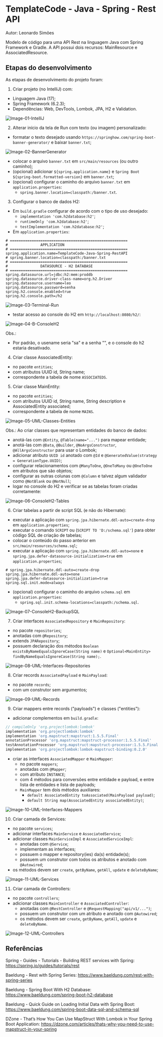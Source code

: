 # TemplateCode - Java - Spring - Rest API
Autor: Leonardo Simões

Modelo de código para uma API Rest na linguagem Java com Spring Framework e Gradle.
A API possui dois recursos: MainResource e AssociatedResource.


## Etapas do desenvolvimento
As etapas de desenvolvimento do projeto foram:

1. Criar projeto (no IntelliJ) com:
- Linguagem Java (17);
- Spring Framework (6.2.3);
- Dependências: Web, DevTools, Lombok, JPA, H2 e Validation.

![Image-01-IntelliJ](images/Image-01-IntelliJ.png)

2. Alterar início da tela de Run com texto (ou imagem) personalizado:
- formatar o texto desejado usando `https://springhow.com/spring-boot-banner-generator/` e baixar `banner.txt`;

![Image-02-BannerGenerator](images/Image-02-BannerGenerator.png)

- colocar o arquivo `banner.txt` em `src/main/resources` (ou outro caminho);
- (opcional) adicionar `${spring.application.name}` e `Spring Boot ${spring-boot.formatted-version}` em `banner.txt`;
- (opcional) configurar o caminho do arquivo `banner.txt` em `application.properties`:
  * `spring.banner.location=classpath:/banner.txt`. 

3. Configurar o banco de dados H2: 
- Em `build.gradle` configurar de acordo com o tipo de uso desejado:
  * `implementation 'com.h2database:h2'`;
  * `runtimeOnly 'com.h2database:h2'`;
  * `testImplementation 'com.h2database:h2'`;
- Em `application.properties`:

```properties
# ======================================================
#               APPLICATION
# ======================================================
spring.application.name=TemplateCode-Java-Spring-RestAPI
# spring.banner.location=classpath:/banner.txt
# ======================================================
#               DATASOURCE - H2 DATABASE
# ======================================================
spring.datasource.url=jdbc:h2:mem:proddb
spring.datasource.driver-class-name=org.h2.Driver
spring.datasource.username=leo
spring.datasource.password=senha
spring.h2.console.enabled=true
spring.h2.console.path=/h2
```

![Image-03-Terminal-Run](images/Image-03-Terminal-Run.png)

- testar acesso ao console do H2 em `http://localhost:8080/h2/`:

![Image-04-B-ConsoleH2](images/Image-04-B-ConsoleH2.png)

Obs.: 
- Por padrão, o usename seria "sa" e a senha "", e o console do h2 estaria desativado.

4. Criar classe AssociatedEntity:
- no pacote `entities`;
- com atributos UUID id, String name;
- correspondente a tabela de nome `ASSOCIATEDS`.

5. Criar classe MainEntity:
- no pacote `entities`;
- com atributos UUID id, String name, String description e AssociatedEntity associated;
- correspondente a tabela de nome `MAINS`.

![Image-05-UML-Classes-Entities](images/Image-05-UML-Classes-Entities.png)

Obs.: Ao criar classes que representam entidades do banco de dados:
- anotá-las com `@Entity`, `@Table(name="...")` para mapear entidade; 
- anotá-las com `@Data`, `@Builder`, `@NoArgsConstructor`, `@AllArgsConstructor` para usar o Lombok;
- adicionar atributo `UUID id` anotado com `@Id` e `@GeneratedValue(strategy = GenerationType.UUID)`;
- configurar relacionamentos com `@ManyToOne`, `@OneToMany` ou `@OneToOne` em atributos que são objetos;
- configurar as outras colunas com `@Column` e talvez algum validador como `@NotBlank` ou `@NotNull`;
- logar no console do H2 e verificar se as tabelas foram criadas corretamente:

![Image-06-ConsoleH2-Tables](images/Image-06-ConsoleH2-Tables.png)

6. Criar tabelas a partir de script SQL (e não do Hibernate):
- executar a aplicação com `spring.jpa.hibernate.ddl-auto=create-drop` em `application.properties`;
- executar o comando `SCRIPT` ou (`SCRIPT TO 'D:/schema.sql'`) para obter código SQL de criação de tabelas;
- colocar o conteúdo do passo anterior em `src/main/resources/schema.sql`;
- executar a aplicação com `spring.jpa.hibernate.ddl-auto=none` e
  `spring.jpa.defer-datasource-initialization=true` em `application.properties`;

```properties
# spring.jpa.hibernate.ddl-auto=create-drop
spring.jpa.hibernate.ddl-auto=none
spring.jpa.defer-datasource-initialization=true
spring.sql.init.mode=always
```

- (opcional) configurar o caminho do arquivo `schema.sql` em `application.properties`:
  * `spring.sql.init.schema-locations=classpath:/schema.sql`.

![Image-07-ConsoleH2-BackupSQL](images/Image-07-ConsoleH2-BackupSQL.png)

7. Criar interfaces `AssociatedRepository` e `MainRepository`:
- no pacote `repositories`;
- anotadas com `@Repository`;
- extends `JPARepository`;
- possuem declaração dos métodos `Boolean existsByNameEqualsIgnoreCase(String name)` e 
  `Optional<MainEntity> findByNameEqualsIgnoreCase(String name);`.

![Image-08-UML-Interfaces-Repositories](images/Image-08-UML-Interfaces-Repositories.png)

8. Criar records `AssociatedPayload` e `MainPayload`:
- no pacote `records`;
- com um construtor sem argumentos;

![Image-09-UML-Records](images/Image-09-UML-Records.png)

9. Criar mappers entre records ("payloads") e classes ("entities"):
- adicionar complementos em `build.gradle`:

```groovy
// compileOnly 'org.projectlombok:lombok'
implementation 'org.projectlombok:lombok'
implementation 'org.mapstruct:mapstruct:1.5.5.Final'
annotationProcessor 'org.mapstruct:mapstruct-processor:1.5.5.Final'
testAnnotationProcessor 'org.mapstruct:mapstruct-processor:1.5.5.Final'
implementation 'org.projectlombok:lombok-mapstruct-binding:0.2.0'
```

- criar as interfaces `AssociatedMapper` e `MainMapper`:
  * no pacote `mappers`;
  * anotadas com `@Mapper`;
  * com atributo `INSTANCE`;
  * com 4 métodos para conversões entre entidade e payload, e entre lista de entidades e lista de payloads;
  * `MainMapper` tem dois métodos auxiliares:
    * `default AssociatedEntity toAssociated(MainPayload payload)`;
    * `default String map(AssociatedEntity associatedEntity)`;

![Image-10-UML-Interfaces-Mappers](images/Image-10-UML-Interfaces-Mappers.png)

10. Criar camada de Services:
- no pacote `services`;
- adicionar interfaces `MainService` e `AssociatedService`;
- adicionar classes `MainServiceImpl` e `AssociatedServiceImpl`:
  * anotadas com `@Service`;
  * implementam as interfaces;
  * possuem o mapper e repository(ies) da(s) entidade(s);
  * possuem um construtor com todos os atributos e anotado com `@Autowired`;
- os métodos devem ser `create`, `getByName`, `getAll`, `update` e `deleteByName`;

![Image-11-UML-Services](images/Image-11-UML-Services.png)

11. Criar camada de Controllers:
- no pacote `controllers`;
- adicionar classes `MainController` e `AssociatedController`:
  * anotadas com `@RestController` e `@RequestMapping("api/v1/...")`;
  * possuem um construtor com um atributo e anotado com `@Autowired`;
  * os métodos devem ser `create`, `getByName`, `getAll`, `update` e `deleteByName`.

![Image-12-UML-Controllers](images/Image-12-UML-Controllers.png)


## Referências
Spring - Guides - Tutorials - Building REST services with Spring:
https://spring.io/guides/tutorials/rest

Baeldung - Rest with Spring Series:
https://www.baeldung.com/rest-with-spring-series

Baeldung - Spring Boot With H2 Database:
https://www.baeldung.com/spring-boot-h2-database

Baeldung - Quick Guide on Loading Initial Data with Spring Boot:
https://www.baeldung.com/spring-boot-data-sql-and-schema-sql

DZone - That’s How You Can Use MapStruct With Lombok in Your Spring Boot Application:
https://dzone.com/articles/thats-why-you-need-to-use-mapstruct-in-your-spring